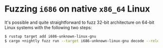 
# Fuzzing `i686` on native `x86_64` Linux

It's possible and quite straightforward to fuzz 32-bit architecture on 64-bit
Linux systems with the following two steps:

```bash
$ rustup target add i686-unknown-linux-gnu
$ cargo +nightly fuzz run --target i686-unknown-linux-gnu decode --release -s none
```
